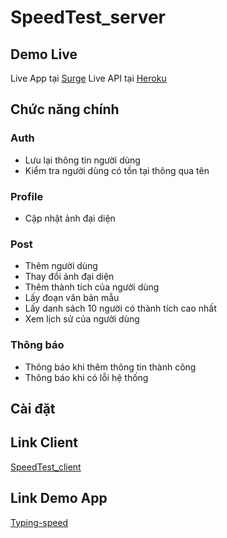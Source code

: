 # SpeedTest_server
## Demo Live
Live App tại [Surge](http://typing-speed.surge.sh)
Live API tại [Heroku](https://typing-speed-3324.herokuapp.com)
## Chức năng chính
### Auth
* Lưu lại thông tin người dùng
* Kiểm tra người dùng có tồn tại thông qua tên
### Profile
* Cập nhật ảnh đại diện
### Post
* Thêm người dùng
* Thay đổi ảnh đại diện
* Thêm thành tích của người dùng
* Lấy đoạn văn bản mẫu
* Lấy danh sách 10 người có thành tích cao nhất
* Xem lịch sử của người dùng
### Thông báo
* Thông báo khi thêm thông tin thành công
* Thông báo khi có lỗi hệ thống
## Cài đặt
## Link Client
[SpeedTest_client](https://github.com/duongvanthien2209/SpeedTest_client)
## Link Demo App
[Typing-speed](http://typing-speed.surge.sh)
